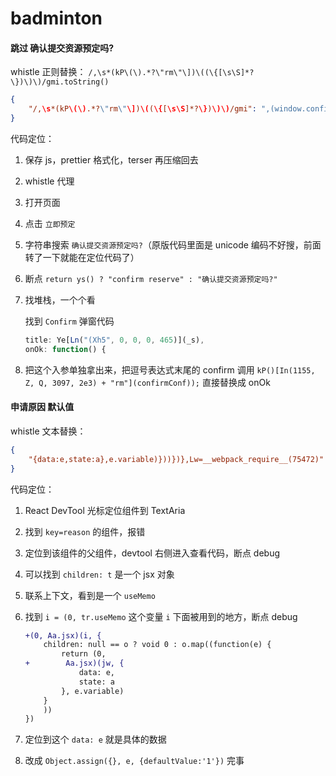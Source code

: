 # badminton

#### 跳过 确认提交资源预定吗?
whistle 正则替换：
`/,\s*(kP\(\).*?\"rm\"\])\((\{[\s\S]*?\})\)\)/gmi.toString()`
```json
{
    "/,\s*(kP\(\).*?\"rm\"\])\((\{[\s\S]*?\})\)\)/gmi": ",(window.confirmConf=$2),window.confirmConf.onOk())"
}
```

代码定位：
1. 保存 js，prettier 格式化，terser 再压缩回去
2. whistle 代理
3. 打开页面
4. 点击 `立即预定`
5. 字符串搜索 `确认提交资源预定吗?`（原版代码里面是 unicode 编码不好搜，前面转了一下就能在定位代码了）
6. 断点 `return ys() ? "confirm reserve" : "确认提交资源预定吗?"`
7. 找堆栈，一个个看
    
    找到 `Confirm` 弹窗代码
    ```js
    title: Ye[Ln("(Xh5", 0, 0, 0, 465)](_s),
    onOk: function() {
    ```
8. 把这个入参单独拿出来，把逗号表达式末尾的 confirm 调用 `kP()[In(1155, Z, Q, 3097, 2e3) + "rm"](confirmConf));` 直接替换成 onOk


#### 申请原因 默认值
whistle 文本替换：
```json
{
    "{data:e,state:a},e.variable)}))})},Lw=__webpack_require__(75472)": "{data:Object.assign({}, e, {defaultValue:'1'}),state:a},e.variable)}))})},Lw=__webpack_require__(75472)"
}
```

代码定位：
1. React DevTool 光标定位组件到 TextAria
2. 找到 `key=reason` 的组件，报错
3. 定位到该组件的父组件，devtool 右侧进入查看代码，断点 debug
4. 可以找到 `children: t` 是一个 jsx 对象
5. 联系上下文，看到是一个 `useMemo`
6. 找到 `i = (0, tr.useMemo` 这个变量 `i` 下面被用到的地方，断点 debug

    ```diff
    +(0, Aa.jsx)(i, {
        children: null == o ? void 0 : o.map((function(e) {
            return (0,
    +        Aa.jsx)(jw, {
                data: e,
                state: a
            }, e.variable)
        }
        ))
    })
    ```
7. 定位到这个 `data: e` 就是具体的数据
8. 改成 `Object.assign({}, e, {defaultValue:'1'})` 完事
